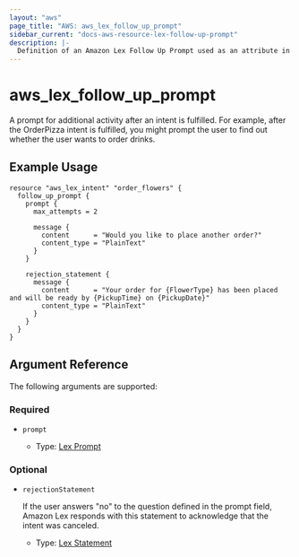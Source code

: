 ```yaml
---
layout: "aws"
page_title: "AWS: aws_lex_follow_up_prompt"
sidebar_current: "docs-aws-resource-lex-follow-up-prompt"
description: |-
  Definition of an Amazon Lex Follow Up Prompt used as an attribute in other Lex resources.
---
```


# aws_lex_follow_up_prompt

A prompt for additional activity after an intent is fulfilled. For example, after the OrderPizza
intent is fulfilled, you might prompt the user to find out whether the user wants to order drinks.

## Example Usage

```hcl
resource "aws_lex_intent" "order_flowers" {
  follow_up_prompt {
    prompt {
      max_attempts = 2

      message {
        content      = "Would you like to place another order?"
        content_type = "PlainText"
      }
    }

    rejection_statement {
      message {
        content      = "Your order for {FlowerType} has been placed and will be ready by {PickupTime} on {PickupDate}"
        content_type = "PlainText"
      }
    }
  }
}
```

## Argument Reference

The following arguments are supported:

### Required

* `prompt`

    * Type: [Lex Prompt](/docs/providers/aws/r/lex_prompt.html)

### Optional

* `rejectionStatement`

	If the user answers "no" to the question defined in the prompt field, Amazon Lex responds with
	this statement to acknowledge that the intent was canceled.

    * Type: [Lex Statement](/docs/providers/aws/r/lex_statement.html)
